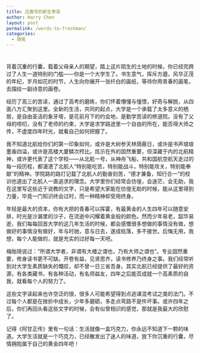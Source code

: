 ```yaml
---
title: 应邀写的新生寄语
author: Harry Chen
layout: post
permalink: /words-to-freshman/
categories:
  - 随笔
---
```

# 

背着沉重的行囊，载着父母亲人的期望，踏上这片陌生的土地的时候，你已经完跨过了人生一道特别的门槛——你是一个大学生了。书生意气，挥斥方遒，风华正茂的年纪，岁月如花的时节，人生向你展开一张纤白的画纸，等待你用青春的画笔，去描绘一副诗意的画卷。

经历了高三的苦读，通过了高考的磨练，你们怀着懵懂与憧憬，好奇与解脱，从四面八方汇聚到这里。全新的生活，共同的起点，大学是一个承载了太多意义的栖居，是自由圣洁的象牙塔，是花前月下的约会地，是勤学苦读的修道院。没有了父母的唠叨，没有了老师的约束，大学是求学路途里一个自由的所在，能否得大师之传，不虚度四年时光，就看自己如何把握了。

我不知道北航给你们的第一印象如何，或许是大树参天林荫蔽日，或许是书声琅琅墨香四溢，或许是高楼大厦鳞次栉比。炫示在外的固然重要，但深藏于内的北航精神，或许更代表了这个学校——从北航一号，从神舟飞船，共和国航空航天走过的每一段历程，都漫漶了北航人“特别能吃苦，特别能战斗，特别能攻关，特别能奉献”的精神。学院路的路灯记载了北航人的勤奋刻苦，“德才兼备，知行合一”的校训也道出了北航人一直追求的理念。大学里你们经常会彷徨，会迷茫，会无助，我在这里写这些近于说教的文字，只是希望大家能在彷徨无助的时候，能从这里得到力量，毕竟一门知识终会过时，而一种精神却受用终身。

年轻是最大的资本，你有大把的青春可以挥霍，有最黄金的人生四年可以随意安排，时光是沙漏里的沙子，在流逝中闪耀着黄金般的颜色。然而少年易老，韶华易逝，我们每每回首大学的这几年生活的时候，都会感慨很多想做的事情没有做，想做好的事情没有做好，年与时驰，意与日去，遂成枯落，多不接世。后悔无用，我想，每个人能做的，就是充实的过好每一天吧。

梅贻琦说过：“所谓大学者，非谓有大楼之谓也，乃有大师之谓也”。专业固然重要，修身读书更不可缺。开卷有益，见贤思齐，读书修养乃终身之事。我们经常听到对大学生素质缺失的慨叹，却不曾一日三省吾身。其实北航已经提供了最好的资源，有各类藏书，有各种活动，有名师益友，四年之后能否成就一个高素质的自我，就看每个人的努力了。

这些文字读起来也许空泛的很，很多人可能希望得到点逃课混考试之类的法门。不过每个人都是在挫折中成长，少年多磨砺，多走点弯路不是件坏事。或许四年之后，你们再回头看这些文字的时候，会有似曾相识的感觉，那就是我最大的欣慰了。

记得《阿甘正传》里有一句话：生活就像一盒巧克力，你永远不知道下一颗的味道。大学生活就是一个巧克力，已经散发出了迷人的味道，放下你沉重的行囊，尽情拥抱属于自己的黄金四年吧！